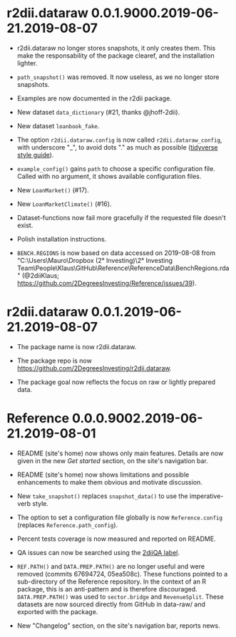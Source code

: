 # r2dii.dataraw 0.0.1.9000.2019-06-21.2019-08-07

* r2dii.dataraw no longer stores snapshots, it only creates them. This make the responsability of the package clearef, and the installation lighter.

* `path_snapshot()` was removed. It now useless, as we no longer store snapshots.

* Examples are now documented in the r2dii package.

* New dataset `data_dictionary` (#21, thanks @jhoff-2dii).

* New dataset `loanbook_fake`.

* The option `r2dii.dataraw.config` is now called `r2dii.dataraw_config`, with underscore "_", to avoid dots "." as much as possible ([tidyverse style guide](https://style.tidyverse.org/files.html#names)).

* `example_config()` gains `path` to choose a specific configuration file. Called with no argument, it shows available configuration files.

* New `LoanMarket()` (#17).

* New `LoanMarketClimate()` (#16).

* Dataset-functions now fail more gracefully if the requested file doesn't exist.

* Polish installation instructions.

* `BENCH.REGIONS` is now based on data accessed on 2019-08-08 from "C:\Users\Mauro\Dropbox (2° Investing)\2° Investing Team\People\Klaus\GitHub\Reference\ReferenceData\BenchRegions.rda" (@2diiKlaus; https://github.com/2DegreesInvesting/Reference/issues/39).

# r2dii.dataraw 0.0.1.2019-06-21.2019-08-07

* The package name is now r2dii.dataraw.

* The package repo is now https://github.com/2DegreesInvesting/r2dii.dataraw.

* The package goal now reflects the focus on raw or lightly prepared data.

# Reference 0.0.0.9002.2019-06-21.2019-08-01

* README (site's home) now shows only main features. Details are now given in the new _Get started_ section, on the site's navigation bar.

* README (site's home) now shows limitations and possible enhancements to make them obvious and motivate discussion.

* New `take_snapshot()` replaces `snapshot_data()` to use the imperative-verb style.

* The option to set a configuration file globally is now `Reference.config` (replaces `Reference.path_config`). 

* Percent tests coverage is now measured and reported on README.

* QA issues can now be searched using the [2diiQA label](https://github.com/2DegreesInvesting/Reference/search?q=label%3A2diiQA+is%3Aopen&type=Issues).

* `REF.PATH()` and `DATA.PREP.PATH()` are no longer useful and were removed
(commits 67694724, 05ea508c). These functions pointed to a sub-directory of the Reference
repository. In the context of an R package, this is an anti-pattern and is
therefore discouraged. `DATA.PREP.PATH()` was used to `sector.bridge` and `RevenueSplit`. These datasets are now sourced directly from GitHub in data-raw/ and exported with the package.

* New "Changelog" section, on the site's navigation bar, reports news.

